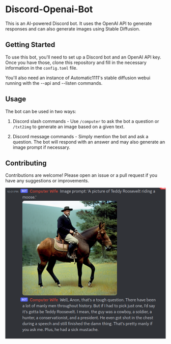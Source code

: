 # Discord-Openai-Bot
This is an AI-powered Discord bot. It uses the OpenAI API to generate responses and can also generate images using Stable Diffusion.

## Getting Started

To use this bot, you'll need to set up a Discord bot and an OpenAI API key. Once you have those, clone this repository and fill in the necessary information in the `config.toml` file.

You'll also need an instance of Automatic1111's stable diffusion webui running with the --api and --listen commands.

## Usage

The bot can be used in two ways:

1. Discord slash commands - Use `/computer` to ask the bot a question or `/txt2img` to generate an image based on a given text.

2. Discord message commands - Simply mention the bot and ask a question. The bot will respond with an answer and may also generate an image prompt if necessary.

## Contributing

Contributions are welcome! Please open an issue or a pull request if you have any suggestions or improvements.

![Screenshot](Screenshot_20230505_220152.png)
